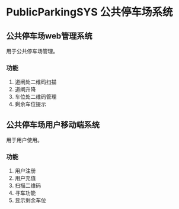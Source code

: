 # PublicParkingSYS 公共停车场系统
## 公共停车场web管理系统
用于公共停车场管理。
### 功能
1. 道闸处二维码扫描
2. 道闸升降
3. 车位处二维码管理
4. 剩余车位提示
## 公共停车场用户移动端系统
用于用户使用。
### 功能
1. 用户注册
2. 用户充值
3. 扫描二维码
4. 寻车功能
5. 显示剩余车位
